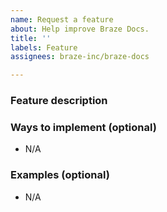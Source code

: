 ```yaml
---
name: Request a feature
about: Help improve Braze Docs.
title: ''
labels: Feature
assignees: braze-inc/braze-docs

---
```


<!--
This template is for requesting docs-related features such as in-page tabbing, accessibility improvements, or content organization. To report a docs issue instead, see:

https://github.com/braze-inc/braze-docs/issues/new?assignees=&labels=issue&projects=&template=report_an_issue.md&title=
-->

### Feature description
<!-- A clear and concise description of the feature. -->

### Ways to implement (optional)
<!-- One or two ways we could implement this feature. -->
- N/A

### Examples (optional)
<!-- One or two real-world examples for this feature. -->
- N/A
